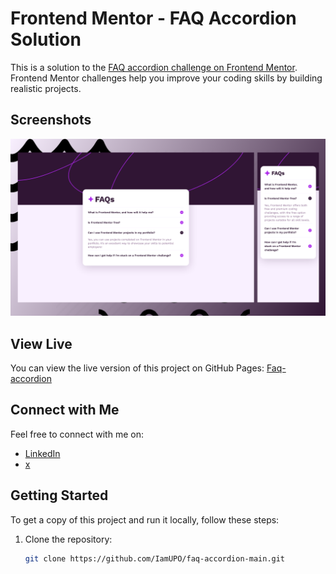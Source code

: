 # Frontend Mentor - FAQ Accordion Solution

This is a solution to the [FAQ accordion challenge on Frontend Mentor](https://www.frontendmentor.io/challenges/faq-accordion-wyfFdeBwBz). Frontend Mentor challenges help you improve your coding skills by building realistic projects.

## Screenshots

![Screenshot 1](imgs/screenshot.png)

## View Live

You can view the live version of this project on GitHub Pages: [Faq-accordion](https://iamupo.github.io/faq-accordion-main/)

## Connect with Me

Feel free to connect with me on:

- [LinkedIn](https://www.linkedin.com/in/iamupo/)
- [x](https://www.x.com/iamupo/)

## Getting Started

To get a copy of this project and run it locally, follow these steps:

1. Clone the repository:

   ```bash
   git clone https://github.com/IamUPO/faq-accordion-main.git

